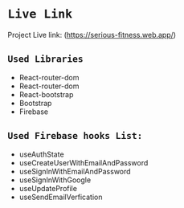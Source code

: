 
# `Live Link`
Project Live link: (https://serious-fitness.web.app/)

## `Used Libraries`
+ React-router-dom
+ React-router-dom
+ React-bootstrap
+ Bootstrap
+ Firebase

## `Used Firebase hooks List:`
+ useAuthState
+ useCreateUserWithEmailAndPassword
+ useSignInWithEmailAndPassword
+ useSignInWithGoogle
+ useUpdateProfile
+ useSendEmailVerfication







